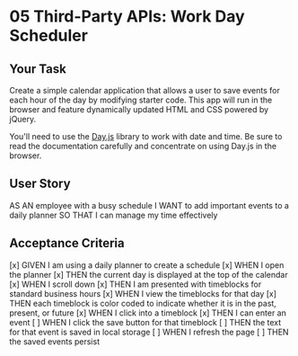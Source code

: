 # 05 Third-Party APIs: Work Day Scheduler

## Your Task

Create a simple calendar application that allows a user to save events for each hour of the day by modifying starter code. This app will run in the browser and feature dynamically updated HTML and CSS powered by jQuery.

You'll need to use the [Day.js](https://day.js.org/en/) library to work with date and time. Be sure to read the documentation carefully and concentrate on using Day.js in the browser.

## User Story

AS AN employee with a busy schedule
I WANT to add important events to a daily planner
SO THAT I can manage my time effectively


## Acceptance Criteria

[x] GIVEN I am using a daily planner to create a schedule
[x] WHEN I open the planner
[x] THEN the current day is displayed at the top of the calendar
[x] WHEN I scroll down
[x] THEN I am presented with timeblocks for standard business hours
[x] WHEN I view the timeblocks for that day
[x] THEN each timeblock is color coded to indicate whether it is in the past, present, or future
[x] WHEN I click into a timeblock
[x] THEN I can enter an event
[ ] WHEN I click the save button for that timeblock
[ ] THEN the text for that event is saved in local storage
[ ] WHEN I refresh the page
[ ] THEN the saved events persist

